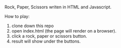 Rock, Paper, Scissors writen in HTML and Javascript.

How to play:
1) clone down this repo
2) open index.html (the page will render on a browser).
3) click a rock, paper or scissors button.
4) result will show under the buttons.
